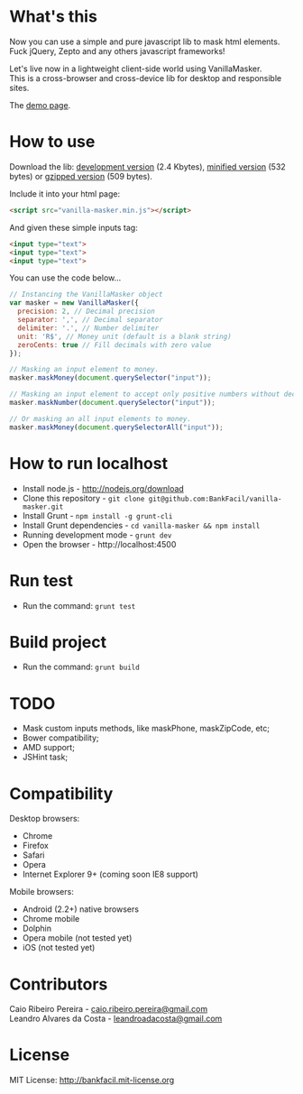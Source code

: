 # What's this

Now you can use a simple and pure javascript lib to mask html elements. Fuck jQuery, Zepto and any others javascript frameworks!

Let's live now in a lightweight client-side world using VanillaMasker.  
This is a cross-browser and cross-device lib for desktop and responsible sites.

The [demo page](http://bankfacil.github.io/vanilla-masker/demo.html).

# How to use

Download the lib: [development version](https://raw.githubusercontent.com/BankFacil/vanilla-masker/master/build/vanilla-masker.js) (2.4 Kbytes), [minified version](https://raw.githubusercontent.com/BankFacil/vanilla-masker/master/build/vanilla-masker.min.js) (532 bytes) or [gzipped version](https://raw.githubusercontent.com/BankFacil/vanilla-masker/master/build/vanilla-masker.min.gz.js) (509 bytes).

Include it into your html page:
``` html
<script src="vanilla-masker.min.js"></script>
```

And given these simple inputs tag:
``` html
<input type="text">
<input type="text">
<input type="text">
```

You can use the code below...
``` javascript
// Instancing the VanillaMasker object
var masker = new VanillaMasker({
  precision: 2, // Decimal precision
  separator: ',', // Decimal separator
  delimiter: '.', // Number delimiter
  unit: 'R$', // Money unit (default is a blank string)
  zeroCents: true // Fill decimals with zero value
});

// Masking an input element to money.
masker.maskMoney(document.querySelector("input"));

// Masking an input element to accept only positive numbers without decimal precision.
masker.maskNumber(document.querySelector("input"));

// Or masking an all input elements to money.
masker.maskMoney(document.querySelectorAll("input"));
```

# How to run localhost

* Install node.js - http://nodejs.org/download
* Clone this repository - `git clone git@github.com:BankFacil/vanilla-masker.git`
* Install Grunt - `npm install -g grunt-cli`
* Install Grunt dependencies - `cd vanilla-masker && npm install`
* Running development mode - `grunt dev`
* Open the browser - http://localhost:4500

# Run test

* Run the command: `grunt test`

# Build project

* Run the command: `grunt build`

# TODO

* Mask custom inputs methods, like maskPhone, maskZipCode, etc;
* Bower compatibility;
* AMD support;
* JSHint task;

# Compatibility

Desktop browsers:

* Chrome
* Firefox
* Safari
* Opera
* Internet Explorer 9+ (coming soon IE8 support)

Mobile browsers:

* Android (2.2+) native browsers
* Chrome mobile
* Dolphin
* Opera mobile (not tested yet)
* iOS (not tested yet)

# Contributors

Caio Ribeiro Pereira - caio.ribeiro.pereira@gmail.com  
Leandro Alvares da Costa - leandroadacosta@gmail.com

# License

MIT License: http://bankfacil.mit-license.org

